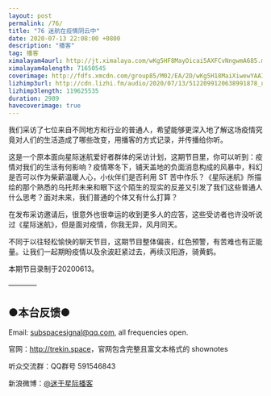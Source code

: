 ```yaml
---
layout: post
permalink: /76/
title: "76 迷航在疫情阴云中"
date: 2020-07-13 22:08:00 +0800
description: "播客"
tag: 播客 
ximalayam4aurl: http://jt.ximalaya.com/wKg5HF8MayOicai5AXFCvNngwmA685.m4a?channel=rss&amp;album_id=3135361&amp;track_id=316473790&amp;uid=6418191&amp;jt=http://audio.xmcdn.com/group82/M01/E7/85/wKg5HF8MayOicai5AXFCvNngwmA685.m4a
ximalayam4alength: 71650545
coverimage: http://fdfs.xmcdn.com/group85/M02/EA/2D/wKg5H18MaiXiwewYAAIdXSLwLJw187.jpg
lizhimp3url: http://cdn.lizhi.fm/audio/2020/07/13/5122099120638991878_ud.mp3
lizhimp3length: 119625535
duration: 2989
havecoverimage: true
---  
```


我们采访了七位来自不同地方和行业的普通人，希望能够更深入地了解这场疫情究竟对人们的生活造成了哪些改变，用播客的方式记录，并传播给你听。

这是一个原本面向星际迷航爱好者群体的采访计划，这期节目里，你可以听到：疫情对我们的生活有何影响？疫情寒冬下，铺天盖地的负面消息构成的风暴中，科幻是否可以作为柴薪温暖人心，小伙伴们是否利用
ST
苦中作乐？《星际迷航》所描绘的那个熟悉的乌托邦未来和眼下这个陌生的现实的反差又引发了我们这些普通人什么思考？面对未来，我们普通的个体又有什么打算？

在发布采访邀请后，很意外也很幸运的收到更多人的应答，这些受访者也许没听说过《星际迷航》，但是面对疫情，你我无异，风月同天。

不同于以往轻松愉快的聊天节目，这期节目整体偏丧，红色预警，有苦难也有正能量。让我们一起期盼疫情以及余波赶紧过去，再续汉阳游，骑黄鹤。

本期节目录制于20200613。

————

## ●本台反馈●

Email: <subspacesignal@qq.com>, all frequencies open.

官网：<http://trekin.space>，官网包含完整且富文本格式的 shownotes

听众交流群：QQ群号 591546843

新浪微博：[@迷于星际播客](http://weibo.com/lostinst)
